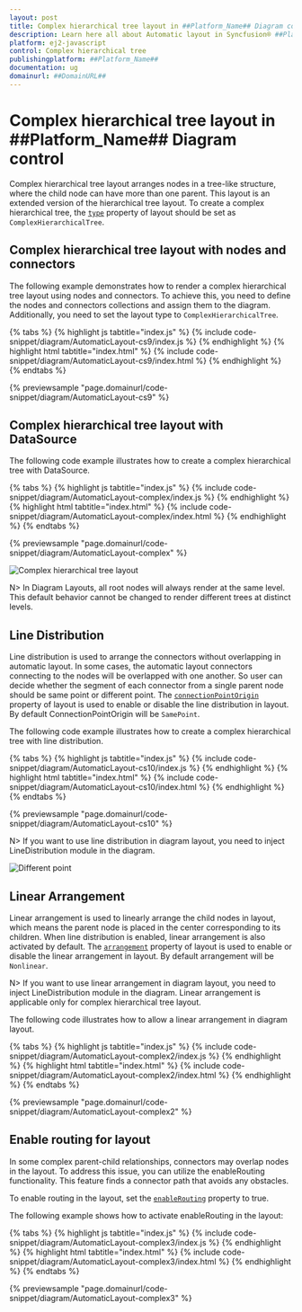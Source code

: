 ```yaml
---
layout: post
title: Complex hierarchical tree layout in ##Platform_Name## Diagram control | Syncfusion®
description: Learn here all about Automatic layout in Syncfusion® ##Platform_Name## Diagram control of Syncfusion Essential® JS 2 and more.
platform: ej2-javascript
control: Complex hierarchical tree  
publishingplatform: ##Platform_Name##
documentation: ug
domainurl: ##DomainURL##
---
```


# Complex hierarchical tree layout in ##Platform_Name## Diagram control

Complex hierarchical tree layout arranges nodes in a tree-like structure, where the child node can have more than one parent. This layout is an extended version of the hierarchical tree layout. To create a complex hierarchical tree, the [`type`](../api/diagram/layout/#type) property of layout should be set as `ComplexHierarchicalTree`.

## Complex hierarchical tree layout with nodes and connectors

The following example demonstrates how to render a complex hierarchical tree layout using nodes and connectors. To achieve this, you need to define the nodes and connectors collections and assign them to the diagram. Additionally, you need to set the layout type to `ComplexHierarchicalTree`.


{% tabs %}
{% highlight js tabtitle="index.js" %}
{% include code-snippet/diagram/AutomaticLayout-cs9/index.js %}
{% endhighlight %}
{% highlight html tabtitle="index.html" %}
{% include code-snippet/diagram/AutomaticLayout-cs9/index.html %}
{% endhighlight %}
{% endtabs %}
        
{% previewsample "page.domainurl/code-snippet/diagram/AutomaticLayout-cs9" %}

## Complex hierarchical tree layout with DataSource

The following code example illustrates how to create a complex hierarchical tree with DataSource.

{% tabs %}
{% highlight js tabtitle="index.js" %}
{% include code-snippet/diagram/AutomaticLayout-complex/index.js %}
{% endhighlight %}
{% highlight html tabtitle="index.html" %}
{% include code-snippet/diagram/AutomaticLayout-complex/index.html %}
{% endhighlight %}
{% endtabs %}
        
{% previewsample "page.domainurl/code-snippet/diagram/AutomaticLayout-complex" %}

![Complex hierarchical tree layout](images/complex-2.png)

N> In Diagram Layouts, all root nodes will always render at the same level. This default behavior cannot be changed to render different trees at distinct levels.

## Line Distribution

Line distribution is used to arrange the connectors without overlapping in automatic layout. In some cases, the automatic layout connectors connecting to the nodes will be overlapped with one another. So user can decide whether the segment of each connector from a single parent node should be same point or different point. The [`connectionPointOrigin`](../api/diagram/layout/#connectionpointorigin) property of layout is used to enable or disable the line distribution in layout. By default ConnectionPointOrigin will be `SamePoint`.

The following code example illustrates how to create a complex hierarchical tree with line distribution.


{% tabs %}
{% highlight js tabtitle="index.js" %}
{% include code-snippet/diagram/AutomaticLayout-cs10/index.js %}
{% endhighlight %}
{% highlight html tabtitle="index.html" %}
{% include code-snippet/diagram/AutomaticLayout-cs10/index.html %}
{% endhighlight %}
{% endtabs %}
        
{% previewsample "page.domainurl/code-snippet/diagram/AutomaticLayout-cs10" %}

N> If you want to use line distribution in diagram layout, you need to inject  LineDistribution module in the diagram.

![Different point](images/complex-diffPoint.png)


## Linear Arrangement

Linear arrangement is used to linearly arrange the child nodes in layout, which means the parent node is placed in the center corresponding to its children. When line distribution is enabled, linear arrangement is also activated by default. The [`arrangement`](../api/diagram/childarrangement/) property of layout is used to enable or disable the linear arrangement in layout. By default arrangement will be `Nonlinear`.

N> If you want to use linear arrangement in diagram layout, you need to inject  LineDistribution module in the diagram. Linear arrangement is applicable only for complex hierarchical tree layout.

The following code illustrates how to allow a linear arrangement in diagram layout.

{% tabs %}
{% highlight js tabtitle="index.js" %}
{% include code-snippet/diagram/AutomaticLayout-complex2/index.js %}
{% endhighlight %}
{% highlight html tabtitle="index.html" %}
{% include code-snippet/diagram/AutomaticLayout-complex2/index.html %}
{% endhighlight %}
{% endtabs %}
        
{% previewsample "page.domainurl/code-snippet/diagram/AutomaticLayout-complex2" %}

## Enable routing for layout

In some complex parent-child relationships, connectors may overlap nodes in the layout. To address this issue, you can utilize the enableRouting functionality. This feature finds a connector path that avoids any obstacles.

To enable routing in the layout, set the [`enableRouting`](../api/diagram/layoutModel/#enablerouting) property to true.

The following example shows how to activate enableRouting in the layout:

{% tabs %}
{% highlight js tabtitle="index.js" %}
{% include code-snippet/diagram/AutomaticLayout-complex3/index.js %}
{% endhighlight %}
{% highlight html tabtitle="index.html" %}
{% include code-snippet/diagram/AutomaticLayout-complex3/index.html %}
{% endhighlight %}
{% endtabs %}
        
{% previewsample "page.domainurl/code-snippet/diagram/AutomaticLayout-complex3" %}